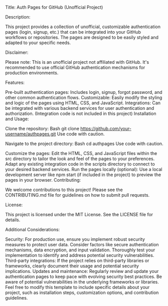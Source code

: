Title: Auth Pages for GitHub (Unofficial Project)

Description:

This project provides a collection of unofficial, customizable authentication pages (login, signup, etc.) that can be integrated into your GitHub workflows or repositories. The pages are designed to be easily styled and adapted to your specific needs.

Disclaimer:

Please note: This is an unofficial project not affiliated with GitHub. It's recommended to use official GitHub authentication mechanisms for production environments.

Features:

Pre-built authentication pages: Includes login, signup, forgot password, and other common authentication flows.
Customizable: Easily modify the styling and logic of the pages using HTML, CSS, and JavaScript.
Integrations: Can be integrated with various backend services for user authentication and authorization. (Integration code is not included in this project)
Installation and Usage:

Clone the repository:
Bash
git clone https://github.com/your-username/authpages.git
Use code with caution.

Navigate to the project directory:
Bash
cd authpages
Use code with caution.

Customize the pages:
Edit the HTML, CSS, and JavaScript files within the src directory to tailor the look and feel of the pages to your preferences.
Adapt any existing integration code in the scripts directory to connect to your desired backend services.
Run the pages locally (optional):
Use a local development server like npm start (if included in the project) to preview the pages in your browser.
Contributing:

We welcome contributions to this project! Please see the CONTRIBUTING.md file for guidelines on how to submit pull requests.

License:

This project is licensed under the MIT License. See the LICENSE file for details.

Additional Considerations:

Security:
For production use, ensure you implement robust security measures to protect user data. Consider factors like secure authentication mechanisms, data encryption, and input validation.
Thoroughly test your implementation to identify and address potential security vulnerabilities.
Third-party integrations:
If the project relies on third-party libraries or frameworks, clearly document their usage and potential security implications.
Updates and maintenance:
Regularly review and update your authentication pages to keep pace with evolving security best practices. Be aware of potential vulnerabilities in the underlying frameworks or libraries.
Feel free to modify this template to include specific details about your project, such as installation steps, customization options, and contribution guidelines.
